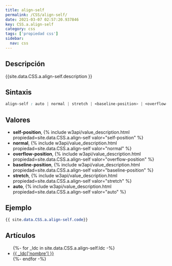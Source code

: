 ```yaml
---
title: align-self
permalink: /CSS/align-self/
date: 2021-03-07 02:57:20.937846
key: CSS.a.align-self
category: css
tags: ['propiedad css']
sidebar: 
  nav: css
---
```


## Descripción
{{site.data.CSS.a.align-self.description }}

## Sintaxis
~~~css
align-self : auto | normal | stretch | <baseline-position> | <overflow-position>? <self-position>
~~~

## Valores
* **self-position**,  {% include w3api/value_description.html propiedad=site.data.CSS.a.align-self valor="self-position" %}
* **normal**,  {% include w3api/value_description.html propiedad=site.data.CSS.a.align-self valor="normal" %}
* **overflow-position**,  {% include w3api/value_description.html propiedad=site.data.CSS.a.align-self valor="overflow-position" %}
* **baseline-position**,  {% include w3api/value_description.html propiedad=site.data.CSS.a.align-self valor="baseline-position" %}
* **stretch**,  {% include w3api/value_description.html propiedad=site.data.CSS.a.align-self valor="stretch" %}
* **auto**,  {% include w3api/value_description.html propiedad=site.data.CSS.a.align-self valor="auto" %}

## Ejemplo
~~~css
{{ site.data.CSS.a.align-self.code}}
~~~

## Artículos
<ul>
{%- for _ldc in site.data.CSS.a.align-self.ldc -%}
   <li>
       <a href="{{_ldc['url'] }}">{{ _ldc['nombre'] }}</a>
   </li>
{%- endfor -%}
</ul>
